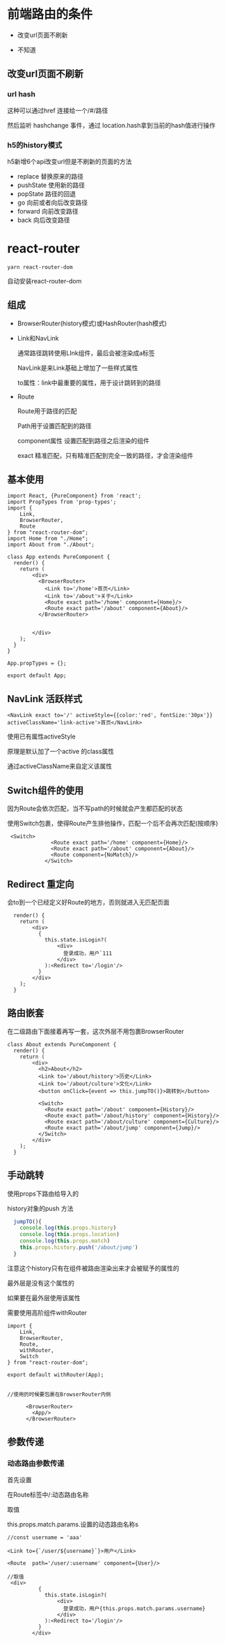 # 前端路由的条件

- 改变url页面不刷新

- 不知道

## 改变url页面不刷新

### url hash

这种可以通过href 连接给一个/#/路径

然后监听 hashchange 事件，通过 location.hash拿到当前的hash值进行操作



### h5的history模式

h5新增6个api改变url但是不刷新的页面的方法

- replace 替换原来的路径
- pushState 使用新的路径
- popState 路径的回退
- go 向前或者向后改变路径
- forward 向前改变路径
- back 向后改变路径 

# react-router

```shell
yarn react-router-dom
```

自动安装react-router-dom

## 组成

- BrowserRouter(history模式)或HashRouter(hash模式)

- Link和NavLink

  通常路径跳转使用LInk组件，最后会被渲染成a标签

  NavLink是来Link基础上增加了一些样式属性

  to属性：link中最重要的属性，用于设计跳转到的路径

- Route

  Route用于路径的匹配

  Path用于设置匹配到的路径

  component属性 设置匹配到路径之后渲染的组件

  exact 精准匹配，只有精准匹配到完全一致的路径，才会渲染组件 

## 基本使用

```react
import React, {PureComponent} from 'react';
import PropTypes from 'prop-types';
import {
    Link,
    BrowserRouter,
    Route
} from "react-router-dom";
import Home from "./Home";
import About from "./About";

class App extends PureComponent {
  render() {
    return (
        <div>
          <BrowserRouter>
            <Link to='/home'>首页</Link>
            <Link to='/about'>关于</Link>
            <Route exact path='/home' component={Home}/>
            <Route exact path='/about' component={About}/>
          </BrowserRouter>


        </div>
    );
  }
}

App.propTypes = {};

export default App;

```

## NavLink 活跃样式

```react
<NavLink exact to='/' activeStyle={{color:'red', fontSize:'30px'}} activeClassName='link-active'>首页</NavLink>
```

使用已有属性activeStyle

原理是默认加了一个active 的class属性

通过activeClassName来自定义该属性

## Switch组件的使用

因为Route会依次匹配，当不写path的时候就会产生都匹配的状态

使用Switch包裹，使得Route产生排他操作，匹配一个后不会再次匹配(按顺序)

```react
 <Switch>
              <Route exact path='/home' component={Home}/>
              <Route exact path='/about' component={About}/>
              <Route component={NoMatch}/>
            </Switch>
```

## Redirect 重定向

会to到一个已经定义好Route的地方，否则就进入无匹配页面

```react
  render() {
    return (
        <div>
          {
            this.state.isLogin?(
                <div>
                  登录成功，用户`111
                </div>
            ):<Redirect to='/login'/>
          }
        </div>
    );
  }
```

## 路由嵌套

在二级路由下面接着再写一套，这次外层不用包裹BrowserRouter

```react
class About extends PureComponent {
  render() {
    return (
        <div>
          <h2>About</h2>
          <Link to='/about/history'>历史</Link>
          <Link to='/about/culture'>文化</Link>
          <button onClick={event => this.jumpTO()}>跳转到</button>

          <Switch>
            <Route exact path='/about' component={History}/>
            <Route exact path='/about/history' component={History}/>
            <Route exact path='/about/culture' component={Culture}/>
            <Route exact path='/about/jump' component={Jump}/>
          </Switch>
        </div>
    );
  }
```

## 手动跳转

使用props下路由给导入的

history对象的push 方法

```js
  jumpTO(){
    console.log(this.props.history)
    console.log(this.props.location)
    console.log(this.props.match)
    this.props.history.push('/about/jump')
  }
```

注意这个history只有在组件被路由渲染出来才会被赋予的属性的

最外层是没有这个属性的

如果要在最外层使用该属性

需要使用高阶组件withRouter

```react
import {
    Link,
    BrowserRouter,
    Route,
    withRouter,
    Switch
} from "react-router-dom";

export default withRouter(App);


//使用的时候要包裹在BrowserRouter内侧

      <BrowserRouter>
        <App/>
      </BrowserRouter>
```

## 参数传递

### 动态路由参数传递

首先设置

在Route标签中/:动态路由名称

取值

this.props.match.params.设置的动态路由名称s

```react
//const username = 'aaa'

<Link to={`/user/${username}`}>用户</Link>

<Route  path='/user/:username' component={User}/>

//取值
 <div>
          {
            this.state.isLogin?(
                <div>
                  登录成功，用户{this.props.match.params.username}
                </div>
            ):<Redirect to='/login'/>
          }
        </div>
```

